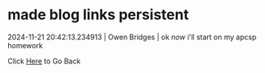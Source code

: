 # made blog links persistent
2024-11-21 20:42:13.234913 \| Owen Bridges \| ok *now* i'll start on my apcsp homework 

 Click [Here](../) to Go Back